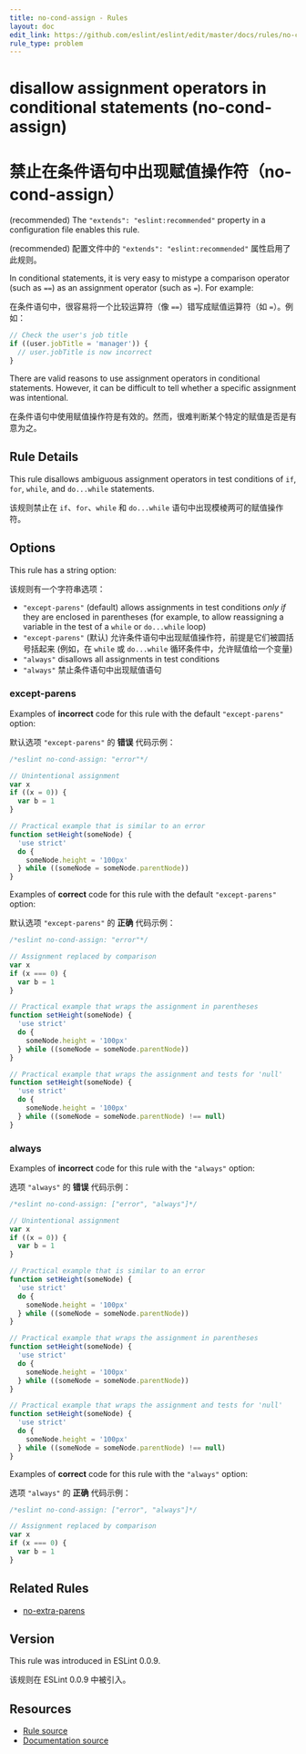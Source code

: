 ```yaml
---
title: no-cond-assign - Rules
layout: doc
edit_link: https://github.com/eslint/eslint/edit/master/docs/rules/no-cond-assign.md
rule_type: problem
---
```


<!-- Note: No pull requests accepted for this file. See README.md in the root directory for details. -->

# disallow assignment operators in conditional statements (no-cond-assign)

# 禁止在条件语句中出现赋值操作符（no-cond-assign）

(recommended) The `"extends": "eslint:recommended"` property in a configuration file enables this rule.

(recommended) 配置文件中的 `"extends": "eslint:recommended"` 属性启用了此规则。

In conditional statements, it is very easy to mistype a comparison operator (such as `==`) as an assignment operator (such as `=`). For example:

在条件语句中，很容易将一个比较运算符（像 `==`）错写成赋值运算符（如 `=`）。例如：

```js
// Check the user's job title
if ((user.jobTitle = 'manager')) {
  // user.jobTitle is now incorrect
}
```

There are valid reasons to use assignment operators in conditional statements. However, it can be difficult to tell whether a specific assignment was intentional.

在条件语句中使用赋值操作符是有效的。然而，很难判断某个特定的赋值是否是有意为之。

## Rule Details

This rule disallows ambiguous assignment operators in test conditions of `if`, `for`, `while`, and `do...while` statements.

该规则禁止在 `if`、`for`、`while` 和 `do...while` 语句中出现模棱两可的赋值操作符。

## Options

This rule has a string option:

该规则有一个字符串选项：

- `"except-parens"` (default) allows assignments in test conditions _only if_ they are enclosed in parentheses (for example, to allow reassigning a variable in the test of a `while` or `do...while` loop)
- `"except-parens"` (默认) 允许条件语句中出现赋值操作符，前提是它们被圆括号括起来 (例如，在 `while` 或 `do...while` 循环条件中，允许赋值给一个变量)
- `"always"` disallows all assignments in test conditions
- `"always"` 禁止条件语句中出现赋值语句

### except-parens

Examples of **incorrect** code for this rule with the default `"except-parens"` option:

默认选项 `"except-parens"` 的 **错误** 代码示例：

```js
/*eslint no-cond-assign: "error"*/

// Unintentional assignment
var x
if ((x = 0)) {
  var b = 1
}

// Practical example that is similar to an error
function setHeight(someNode) {
  'use strict'
  do {
    someNode.height = '100px'
  } while ((someNode = someNode.parentNode))
}
```

Examples of **correct** code for this rule with the default `"except-parens"` option:

默认选项 `"except-parens"` 的 **正确** 代码示例：

```js
/*eslint no-cond-assign: "error"*/

// Assignment replaced by comparison
var x
if (x === 0) {
  var b = 1
}

// Practical example that wraps the assignment in parentheses
function setHeight(someNode) {
  'use strict'
  do {
    someNode.height = '100px'
  } while ((someNode = someNode.parentNode))
}

// Practical example that wraps the assignment and tests for 'null'
function setHeight(someNode) {
  'use strict'
  do {
    someNode.height = '100px'
  } while ((someNode = someNode.parentNode) !== null)
}
```

### always

Examples of **incorrect** code for this rule with the `"always"` option:

选项 `"always"` 的 **错误** 代码示例：

```js
/*eslint no-cond-assign: ["error", "always"]*/

// Unintentional assignment
var x
if ((x = 0)) {
  var b = 1
}

// Practical example that is similar to an error
function setHeight(someNode) {
  'use strict'
  do {
    someNode.height = '100px'
  } while ((someNode = someNode.parentNode))
}

// Practical example that wraps the assignment in parentheses
function setHeight(someNode) {
  'use strict'
  do {
    someNode.height = '100px'
  } while ((someNode = someNode.parentNode))
}

// Practical example that wraps the assignment and tests for 'null'
function setHeight(someNode) {
  'use strict'
  do {
    someNode.height = '100px'
  } while ((someNode = someNode.parentNode) !== null)
}
```

Examples of **correct** code for this rule with the `"always"` option:

选项 `"always"` 的 **正确** 代码示例：

```js
/*eslint no-cond-assign: ["error", "always"]*/

// Assignment replaced by comparison
var x
if (x === 0) {
  var b = 1
}
```

## Related Rules

- [no-extra-parens](https://cn.eslint.org/docs/rules/no-extra-parens)

## Version

This rule was introduced in ESLint 0.0.9.

该规则在 ESLint 0.0.9 中被引入。

## Resources

- [Rule source](https://github.com/eslint/eslint/tree/master/lib/rules/no-cond-assign.js)
- [Documentation source](https://github.com/eslint/eslint/tree/master/docs/rules/no-cond-assign.md)
